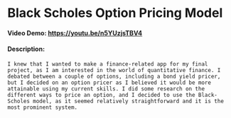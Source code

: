# Black Scholes Option Pricing Model
#### Video Demo:  https://youtu.be/n5YUzjsTBV4
#### Description:
    I knew that I wanted to make a finance-related app for my final project, as I am interested in the world of quantitative finance. I debated between a couple of options, including a bond yield pricer, but I decided on an option pricer as I believed it would be more attainable using my current skills. I did some research on the different ways to price an option, and I decided to use the Black-Scholes model, as it seemed relatively straightforward and it is the most prominent system.
